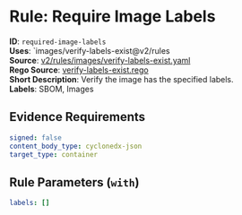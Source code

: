 # Rule: Require Image Labels

**ID**: `required-image-labels`  
**Uses**: `images/verify-labels-exist@v2/rules  
**Source**: [v2/rules/images/verify-labels-exist.yaml](https://github.com/scribe-public/sample-policies/v2/rules/images/verify-labels-exist.yaml)  
**Rego Source**: [verify-labels-exist.rego](https://github.com/scribe-public/sample-policies/v2/rules/images/verify-labels-exist.rego)  
**Short Description**: Verify the image has the specified labels.  
**Labels**: SBOM, Images

## Evidence Requirements

```yaml
signed: false
content_body_type: cyclonedx-json
target_type: container
```
## Rule Parameters (`with`)

```yaml
labels: []
```
